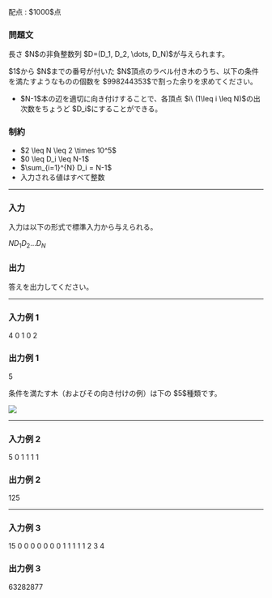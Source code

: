 
<div>

<span>

<span>

<p>
配点 : $1000$点
</p>

<div>

<section>

### **問題文**

<p>
長さ $N$の非負整数列 $D=(D_1, D_2, \dots, D_N)$が与えられます。
</p>

<p>
$1$から $N$までの番号が付いた $N$頂点のラベル付き木のうち、以下の条件を満たすようなものの個数を $998244353$で割った余りを求めてください。
</p>

<ul>

<li>
$N-1$本の辺を適切に向き付けすることで、各頂点 $i\ (1\leq i \leq N)$の出次数をちょうど $D_i$にすることができる。
</li>

</ul>

</section>

</div>

<div>

<section>

### **制約**

<ul>

<li>
$2 \leq N \leq 2 \times 10^5$
</li>

<li>
$0 \leq D_i \leq N-1$
</li>

<li>
$\sum_{i=1}^{N} D_i = N-1$
</li>

<li>
入力される値はすべて整数
</li>

</ul>

</section>

</div>

---

<div>

<div>

<section>

### **入力**

<p>
入力は以下の形式で標準入力から与えられる。
</p>

<div>

$N$$D_1$$D_2$$\dots$$D_N$
</div>

</section>

</div>

<div>

<section>

### **出力**

<p>
答えを出力してください。
</p>

</section>

</div>

</div>

---

<div>

<section>

### **入力例 1**

<div>

4
0 1 0 2

</div>

</section>

</div>

<div>

<section>

### **出力例 1**

<div>

5

</div>

<p>
条件を満たす木（およびその向き付けの例）は下の $5$種類です。
</p>

<p>

<img src="https://img.atcoder.jp/arc155/5b5b99752b5330a2dd41607c3946fdd4.jpg">

</img>

</p>

</section>

</div>

---

<div>

<section>

### **入力例 2**

<div>

5
0 1 1 1 1

</div>

</section>

</div>

<div>

<section>

### **出力例 2**

<div>

125

</div>

</section>

</div>

---

<div>

<section>

### **入力例 3**

<div>

15
0 0 0 0 0 0 0 1 1 1 1 1 2 3 4

</div>

</section>

</div>

<div>

<section>

### **出力例 3**

<div>

63282877

</div>

</section>

</div>

</span>

</span>

</div>
